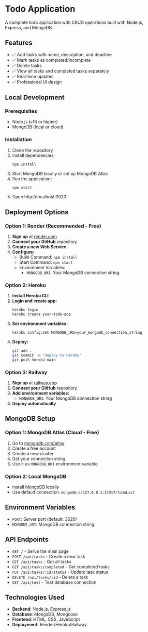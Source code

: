 # Todo Application

A complete todo application with CRUD operations built with Node.js, Express, and MongoDB.

## Features

- ✅ Add tasks with name, description, and deadline
- ✅ Mark tasks as completed/incomplete
- ✅ Delete tasks
- ✅ View all tasks and completed tasks separately
- ✅ Real-time updates
- ✅ Professional UI design

## Local Development

### Prerequisites
- Node.js (v16 or higher)
- MongoDB (local or cloud)

### Installation
1. Clone the repository
2. Install dependencies:
   ```bash
   npm install
   ```
3. Start MongoDB locally or set up MongoDB Atlas
4. Run the application:
   ```bash
   npm start
   ```
5. Open http://localhost:3020

## Deployment Options

### Option 1: Render (Recommended - Free)

1. **Sign up** at [render.com](https://render.com)
2. **Connect your GitHub** repository
3. **Create a new Web Service**
4. **Configure:**
   - Build Command: `npm install`
   - Start Command: `npm start`
   - Environment Variables:
     - `MONGODB_URI`: Your MongoDB connection string

### Option 2: Heroku

1. **Install Heroku CLI**
2. **Login and create app:**
   ```bash
   heroku login
   heroku create your-todo-app
   ```
3. **Set environment variables:**
   ```bash
   heroku config:set MONGODB_URI=your_mongodb_connection_string
   ```
4. **Deploy:**
   ```bash
   git add .
   git commit -m "Deploy to Heroku"
   git push heroku main
   ```

### Option 3: Railway

1. **Sign up** at [railway.app](https://railway.app)
2. **Connect your GitHub** repository
3. **Add environment variables:**
   - `MONGODB_URI`: Your MongoDB connection string
4. **Deploy automatically**

## MongoDB Setup

### Option 1: MongoDB Atlas (Cloud - Free)
1. Go to [mongodb.com/atlas](https://mongodb.com/atlas)
2. Create a free account
3. Create a new cluster
4. Get your connection string
5. Use it as `MONGODB_URI` environment variable

### Option 2: Local MongoDB
- Install MongoDB locally
- Use default connection: `mongodb://127.0.0.1:27017/todoList`

## Environment Variables

- `PORT`: Server port (default: 3020)
- `MONGODB_URI`: MongoDB connection string

## API Endpoints

- `GET /` - Serve the main page
- `POST /api/tasks` - Create a new task
- `GET /api/tasks` - Get all tasks
- `GET /api/tasks/completed` - Get completed tasks
- `PUT /api/tasks/:id/status` - Update task status
- `DELETE /api/tasks/:id` - Delete a task
- `GET /api/test` - Test database connection

## Technologies Used

- **Backend**: Node.js, Express.js
- **Database**: MongoDB, Mongoose
- **Frontend**: HTML, CSS, JavaScript
- **Deployment**: Render/Heroku/Railway 